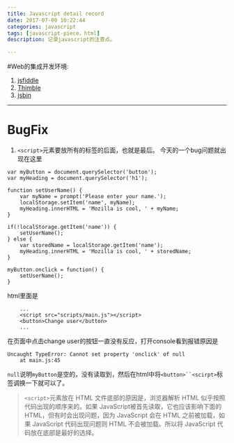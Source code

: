 ```yaml
---
title: Javascript detail record
date: 2017-07-09 10:22:44
categories: javascript
tags: [javascript-piece，html]
description: 记录javascript的注意点。

---
```


#Web的集成开发环境:
1. [jsfiddle](https://jsfiddle.net/)
2. [Thimble](https://thimble.webmaker.org/)
3. [jsbin](http://jsbin.com/)
---
# BugFix

1. `<script>`元素要放所有的标签的后面，也就是最后。
今天的一个bug问题就出现在这里
```javascirpt
var myButton = document.querySelector('button');
var myHeading = document.querySelector('h1');

function setUserName() {
    var myName = prompt('Please enter your name.');
    localStorage.setItem('name', myName);
    myHeading.innerHTML = 'Mozilla is cool, ' + myName;
}

if(!localStorage.getItem('name')) {
    setUserName();
} else {
    var storedName = localStorage.getItem('name');
    myHeading.innerHTML = 'Mozilla is cool, ' + storedName;
}

myButton.onclick = function() {
    setUserName();
}
```
html里面是
```
	...
    <script src="scripts/main.js"></script>
    <button>Change user</button>
	...
```
在页面中点击change user的按钮一直没有反应，打开console看到报错原因是
```
Uncaught TypeError: Cannot set property 'onclick' of null
    at main.js:45
```
`null`说明`myButton`是空的，没有读取到，然后在html中将`<button>``<scirpt>`标签调换一下就可以了。

> `<script>`元素放在 HTML 文件底部的原因是，浏览器解析 HTML 似乎按照代码出现的顺序来的。如果 JavaScript被首先读取，它也应该影响下面的 HTML，但有时会出现问题，因为 JavaScript 会在 HTML 之前被加载，如果 JavaScript 代码出现问题则 HTML 不会被加载。所以将 JavaScript 代码放在底部是最好的选择。

